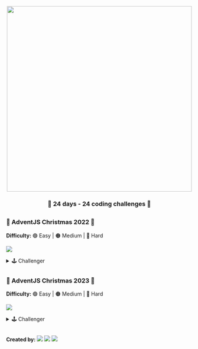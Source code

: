 <div align="center">
    <img width="500" src="https://i.imgur.com/EqNt0FH.png"/>
</div>

<div align="center">
    <h3> 🎁 24 days - 24 coding challenges 🎁</h3>
</div>

##

### 🎄 AdventJS Christmas 2022 🎄

<b>Difficulty: </b> 🟢 Easy | 🟠 Medium | 🔴 Hard

[![](https://img.shields.io/badge/-WebSide::AdventJS::2022-fdc43f?style=flat-square&logo=red&logoColor=black)](https://2022.adventjs.dev/es)

<details hide>

<summary>🕹️ Challenger</summary>

|  #  |                                 Img                                  |                 Title                  | Difficulty |                        Challenge                        |             Solution              |
| :-: | :------------------------------------------------------------------: | :------------------------------------: | :--------: | :-----------------------------------------------------: | :-------------------------------: |
| 01  | <img src="https://i.imgur.com/kHa5RKW.png" width="100" height="80"/> |  Automating Christmas gift wrapping!   |     🟢     | [View](https://2022.adventjs.dev/es/challenges/2022/1)  | [View](./Challenges-2022/Day-01/) |
| 02  | <img src="https://i.imgur.com/6Vm2l5a.png" width="100" height="80"/> |     Nobody wants to work overtime      |     🟢     | [View](https://2022.adventjs.dev/es/challenges/2022/2)  | [View](./Challenges-2022/Day-02/) |
| 03  | <img src="https://i.imgur.com/IK3ybFX.png" width="100" height="80"/> | ¿How many gift boxes does Santa carry? |     🟢     | [View](https://2022.adventjs.dev/es/challenges/2022/3)  | [View](./Challenges-2022/Day-03/) |
| 04  | <img src="https://i.imgur.com/but1XEZ.png" width="100" height="80"/> | A box inside another box and another.. |     🟠     | [View](https://2022.adventjs.dev/es/challenges/2022/4)  | [View](./Challenges-2022/Day-04/) |
| 05  | <img src="https://i.imgur.com/buPdC5B.png" width="100" height="80"/> |       Optimizing Santa is trips        |     🔴     | [View](https://2022.adventjs.dev/es/challenges/2022/5)  |            Developing             |
| 06  | <img src="https://i.imgur.com/ig5TRGK.png" width="100" height="80"/> |     Creating Christmas decorations     |     🟠     | [View](https://2022.adventjs.dev/es/challenges/2022/6)  |            Developing             |
| 07  | <img src="https://i.imgur.com/D3uHis2.png" width="100" height="80"/> |       Taking inventory of gifts        |     🟢     | [View](https://2022.adventjs.dev/es/challenges/2022/7)  | [View](./Challenges-2022/Day-07/) |
| 08  | <img src="https://i.imgur.com/GLh80T8.png" width="100" height="80"/> |          We need a mechanic!           |     🟠     | [View](https://2022.adventjs.dev/es/challenges/2022/8)  |            Developing             |
| 09  | <img src="https://i.imgur.com/8oZrrWU.png" width="100" height="80"/> |       The crazy Christmas lights       |     🟢     | [View](https://2022.adventjs.dev/es/challenges/2022/9)  |            Developing             |
| 10  | <img src="https://i.imgur.com/iExnKoY.png" width="100" height="80"/> |      Jumping from Santa is sleigh      |     🟠     | [View](https://2022.adventjs.dev/es/challenges/2022/10) |            Developing             |
| 11  | <img src="https://i.imgur.com/37PAe4I.png" width="100" height="80"/> |      Santa Claus is Scrum Master       |     🔴     | [View](https://2022.adventjs.dev/es/challenges/2022/11) |            Developing             |
| 12  | <img src="https://i.imgur.com/bbNfkaB.png" width="100" height="80"/> |          Electric sleds, wow!          |     🟠     | [View](https://2022.adventjs.dev/es/challenges/2022/12) |            Developing             |
| 13  | <img src="https://i.imgur.com/ANGHRFM.png" width="100" height="80"/> |         Backup Santa is files          |     🟢     | [View](https://2022.adventjs.dev/es/challenges/2022/13) | [View](./Challenges-2022/Day-13/) |
| 14  | <img src="https://i.imgur.com/Rwo9KiK.png" width="100" height="80"/> |             The best path              |     🟠     | [View](https://2022.adventjs.dev/es/challenges/2022/14) |            Developing             |
| 15  | <img src="https://i.imgur.com/LHalWkF.png" width="100" height="80"/> |     Decorating the Christmas tree      |     🟠     | [View](https://2022.adventjs.dev/es/challenges/2022/15) |            Developing             |
| 16  | <img src="https://i.imgur.com/WX6f1aC.png" width="100" height="80"/> |       Arranging Santa is letters       |     🔴     | [View](https://2022.adventjs.dev/es/challenges/2022/16) |            Developing             |
| 17  | <img src="https://i.imgur.com/xo9HO3h.png" width="100" height="80"/> |      Carrying the gifts in sacks       |     🟠     | [View](https://2022.adventjs.dev/es/challenges/2022/17) |            Developing             |
| 18  | <img src="https://i.imgur.com/CZwUrxX.png" width="100" height="80"/> |           We are out of ink!           |     🟢     | [View](https://2022.adventjs.dev/es/challenges/2022/18) | [View](./Challenges-2022/Day-18/) |
| 19  | <img src="https://i.imgur.com/gBMPBZw.png" width="100" height="80"/> |           Sorting the gifts            |     🟢     | [View](https://2022.adventjs.dev/es/challenges/2022/19) | [View](./Challenges-2022/Day-19/) |
| 20  | <img src="https://i.imgur.com/r2HCzxM.png" width="100" height="80"/> |         More challenging trips         |     🔴     | [View](https://2022.adventjs.dev/es/challenges/2022/20) |            Developing             |
| 21  | <img src="https://i.imgur.com/D3PjxXz.png" width="100" height="80"/> |        Creating the gift table         |     🟠     | [View](https://2022.adventjs.dev/es/challenges/2022/21) |            Developing             |
| 22  | <img src="https://i.imgur.com/9Dlerey.png" width="100" height="80"/> |            Lighting in tune            |     🟢     | [View](https://2022.adventjs.dev/es/challenges/2022/22) |            Developing             |
| 23  | <img src="https://i.imgur.com/TfDwnq0.png" width="100" height="80"/> |          Santa Claus compiler          |     🔴     | [View](https://2022.adventjs.dev/es/challenges/2022/23) |            Developing             |
| 24  | <img src="https://i.imgur.com/OPE0Qyo.png" width="100" height="80"/> |      the last challenge is a maze      |     🔴     | [View](https://2022.adventjs.dev/es/challenges/2022/24) |            Developing             |

</details>

##

### 🎅 AdventJS Christmas 2023 🎅

<b>Difficulty: </b> 🟢 Easy | 🟠 Medium | 🔴 Hard

[![](https://img.shields.io/badge/-WebSide::AdventJS::2023-fdc43f?style=flat-square&logo=red&logoColor=black)](https://adventjs.dev/)

<details hide>

<summary>🕹️ Challenger</summary>

|  #  |                                 Img                                 |        Title         | Difficulty |                   Challenge                    |             Solution              |
| :-: | :-----------------------------------------------------------------: | :------------------: | :--------: | :--------------------------------------------: | :-------------------------------: |
| 01  | <img src="https://i.imgur.com/Ws3lq6x.png" width="80" height="80"/> | First Gift Repeated! |     🟢     | [View](https://adventjs.dev/challenges/2023/1) | [View](./Challenges-2023/Day-01/) |
| 02  | <img src="https://i.imgur.com/akMUPrA.png" width="50" height="80"/> | We star the factory  |     🟢     | [View](https://adventjs.dev/challenges/2023/2) | [View](./Challenges-2023/Day-02/) |
| 03  | <img src="https://i.imgur.com/FjxRHie.png" width="70" height="80"/> |   The naughty elf    |     🟢     | [View](https://adventjs.dev/challenges/2023/3) | [View](./Challenges-2023/Day-03/) |

</details>

##

<b>Created by: </b>
[![](https://img.shields.io/badge/-%40midudev-1DA1F2?style=flat-square&logo=twitter&logoColor=white)](https://twitter.com/midudev)
[![](https://img.shields.io/badge/-%40midudev-9146FF?style=flat-square&logo=twitch&logoColor=white)](https://www.twitch.tv/midudev)
[![](https://img.shields.io/badge/-%40midudev-ff0000?style=flat-square&logo=youtube&logoColor=white)](https://www.youtube.com/midudev)
